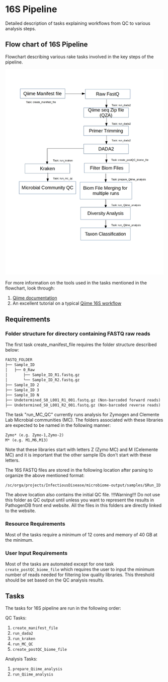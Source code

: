 # 16S Pipeline 

Detailed description of tasks explaining workflows from QC to various analysis steps. 

## Flow chart of 16S Pipeline 

Flowchart describing various rake tasks involved in the key steps of the pipeline.

![16s_rake_pipeline.png](https://github.com/ajaybabu27/microbiome_pdb_pipeline/blob/master/docs/16s_rake_pipeline.jpg) 

For more information on the tools used in the tasks mentioned in the flowchart, look through:
1. [Qiime documentation](https://docs.qiime2.org/2018.6/) 
2. An excellent tutorial on a typical [Qiime 16S workflow](https://docs.qiime2.org/2018.6/tutorials/moving-pictures/)


## Requirements 

### Folder structure for directory containing FASTQ raw reads 

The first task create_manifest_file requires the folder structure described below:
```
FASTQ_FOLDER
├── Sample_ID
│   ├── 0_Raw 
│       ├── Sample_ID_R1.fastq.gz 
│       └── Sample_ID_R2.fastq.gz 
├── Sample_ID 2
├── Sample_ID 3
├── Sample_ID N
├── Undetermined_S0_L001_R1_001.fastq.gz (Non-barcoded forward reads) 
├── Undetermined_S0_L001_R2_001.fastq.gz (Non-barcoded reverse reads) 
```
The task "run_MC_QC" currently runs analysis for Zymogen and Clemente Lab Microbial communities (MC). The folders associated with these libraries are
expected to be named in the following manner:
```
Zymo* (e.g. Zymo-1,Zymo-2)
M* (e.g. M1,M6,M13)
```
Note that these libraries start with letters Z (Zymo MC) and M (Celemente MC) and it is important that the other sample IDs don't start with these letters. 

The 16S FASTQ files are stored in the following location after parsing to organize the above mentioned format:
```
/sc/orga/projects/InfectiousDisease/microbiome-output/samples/$Run_ID
```
The above location also contains the initial QC file. 
!!!Warning!!! Do not use this folder as QC output until unless you want to represent the results in PathogenDB front end website. All the files in this folders are directly linked to the website. 


### Resource Requirements

Most of the tasks require a minimum of 12 cores and memory of 40 GB at the minimum.


### User Input Requirements

Most of the tasks are automated except for one task `create_postQC_biome_file` which requires the user to input the minimum number of reads needed for filtering low quality libraries. This threshold should be set based on the QC analysis results. 

## Tasks

The tasks for 16S pipeline are run in the following order:

QC Tasks: 
1. `create_manifest_file` 
2. `run_dada2` 
3. `run_kraken` 
4. `run_MC_QC` 
5. `create_postQC_biome_file` 

Analysis Tasks: 
1. `prepare_Qiime_analysis` 
2. `run_Qiime_analysis` 





   
